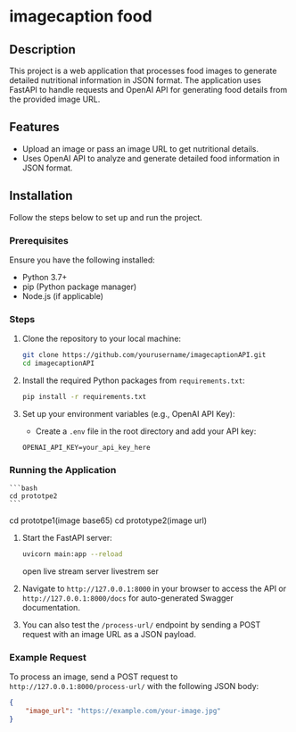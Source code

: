 # imagecaption food

## Description

This project is a web application that processes food images to generate detailed nutritional information in JSON format. The application uses FastAPI to handle requests and OpenAI API for generating food details from the provided image URL.

## Features

- Upload an image or pass an image URL to get nutritional details.
- Uses OpenAI API to analyze and generate detailed food information in JSON format.
  
## Installation

Follow the steps below to set up and run the project.

### Prerequisites

Ensure you have the following installed:

- Python 3.7+
- pip (Python package manager)
- Node.js (if applicable)

### Steps

1. Clone the repository to your local machine:
    ```bash
    git clone https://github.com/yourusername/imagecaptionAPI.git
    cd imagecaptionAPI
    ```

2. Install the required Python packages from `requirements.txt`:
    ```bash
    pip install -r requirements.txt
    ```

3. Set up your environment variables (e.g., OpenAI API Key):
    - Create a `.env` file in the root directory and add your API key:
    ```env
    OPENAI_API_KEY=your_api_key_here
    ```

### Running the Application
    ```bash
    cd prototpe2
    ```
cd prototpe1(image base65)
cd prototype2(image url)
1. Start the FastAPI server:
    ```bash
    uvicorn main:app --reload
    ```
    open live stream server
livestrem ser
2. Navigate to `http://127.0.0.1:8000` in your browser to access the API or `http://127.0.0.1:8000/docs` for auto-generated Swagger documentation.

3. You can also test the `/process-url/` endpoint by sending a POST request with an image URL as a JSON payload.

### Example Request

To process an image, send a POST request to `http://127.0.0.1:8000/process-url/` with the following JSON body:

```json
{
    "image_url": "https://example.com/your-image.jpg"
}

